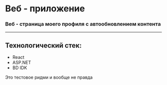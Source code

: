 <div id="MainTitle">

# Веб - приложение

</div>
<div id="SubTitle"> 

### Веб - страница моего профиля с автообновлением контента 

</div>

---

## Технологический стек:
<div id="TechStack">

* React
* ASP.NET
* BD IDK


</div>


Это тестовое ридми и вообще не правда